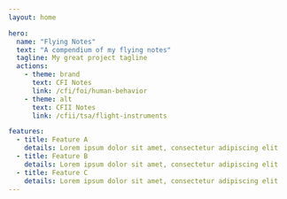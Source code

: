 ```yaml
---
layout: home

hero:
  name: "Flying Notes"
  text: "A compendium of my flying notes"
  tagline: My great project tagline
  actions:
    - theme: brand
      text: CFI Notes
      link: /cfi/foi/human-behavior
    - theme: alt
      text: CFII Notes
      link: /cfii/tsa/flight-instruments

features:
  - title: Feature A
    details: Lorem ipsum dolor sit amet, consectetur adipiscing elit
  - title: Feature B
    details: Lorem ipsum dolor sit amet, consectetur adipiscing elit
  - title: Feature C
    details: Lorem ipsum dolor sit amet, consectetur adipiscing elit
---
```


